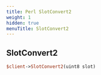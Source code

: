 ```yaml
---
title: Perl SlotConvert2
weight: 1
hidden: true
menuTitle: SlotConvert2
---
```

## SlotConvert2
```perl
$client->SlotConvert2(uint8 slot)
```